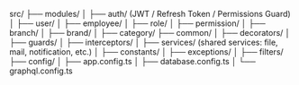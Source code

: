 src/
├── modules/
│ ├── auth/ (JWT / Refresh Token / Permissions Guard)
│ ├── user/
│ ├── employee/
│ ├── role/
│ ├── permission/
│ ├── branch/
│ ├── brand/
│ ├── category/
├── common/
│ ├── decorators/
│ ├── guards/
│ ├── interceptors/
│ ├── services/ (shared services: file, mail, notification, etc.)
│ ├── constants/
│ ├── exceptions/
│ ├── filters/
├── config/
│ ├── app.config.ts
│ ├── database.config.ts
│ └── graphql.config.ts
